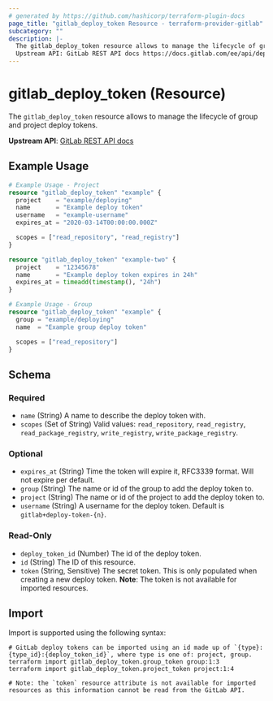 ```yaml
---
# generated by https://github.com/hashicorp/terraform-plugin-docs
page_title: "gitlab_deploy_token Resource - terraform-provider-gitlab"
subcategory: ""
description: |-
  The gitlab_deploy_token resource allows to manage the lifecycle of group and project deploy tokens.
  Upstream API: GitLab REST API docs https://docs.gitlab.com/ee/api/deploy_tokens.html
---
```


# gitlab_deploy_token (Resource)

The `gitlab_deploy_token` resource allows to manage the lifecycle of group and project deploy tokens.

**Upstream API**: [GitLab REST API docs](https://docs.gitlab.com/ee/api/deploy_tokens.html)

## Example Usage

```terraform
# Example Usage - Project
resource "gitlab_deploy_token" "example" {
  project    = "example/deploying"
  name       = "Example deploy token"
  username   = "example-username"
  expires_at = "2020-03-14T00:00:00.000Z"

  scopes = ["read_repository", "read_registry"]
}

resource "gitlab_deploy_token" "example-two" {
  project    = "12345678"
  name       = "Example deploy token expires in 24h"
  expires_at = timeadd(timestamp(), "24h")
}

# Example Usage - Group
resource "gitlab_deploy_token" "example" {
  group = "example/deploying"
  name  = "Example group deploy token"

  scopes = ["read_repository"]
}
```

<!-- schema generated by tfplugindocs -->
## Schema

### Required

- `name` (String) A name to describe the deploy token with.
- `scopes` (Set of String) Valid values: `read_repository`, `read_registry`, `read_package_registry`, `write_registry`, `write_package_registry`.

### Optional

- `expires_at` (String) Time the token will expire it, RFC3339 format. Will not expire per default.
- `group` (String) The name or id of the group to add the deploy token to.
- `project` (String) The name or id of the project to add the deploy token to.
- `username` (String) A username for the deploy token. Default is `gitlab+deploy-token-{n}`.

### Read-Only

- `deploy_token_id` (Number) The id of the deploy token.
- `id` (String) The ID of this resource.
- `token` (String, Sensitive) The secret token. This is only populated when creating a new deploy token. **Note**: The token is not available for imported resources.

## Import

Import is supported using the following syntax:

```shell
# GitLab deploy tokens can be imported using an id made up of `{type}:{type_id}:{deploy_token_id}`, where type is one of: project, group.
terraform import gitlab_deploy_token.group_token group:1:3
terraform import gitlab_deploy_token.project_token project:1:4

# Note: the `token` resource attribute is not available for imported resources as this information cannot be read from the GitLab API.
```
